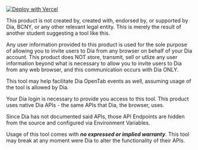 [![Deploy with Vercel](https://vercel.com/button)](https://vercel.com/new/clone?repository-url=https%3A%2F%2Fgithub.com%2Fjasonhe54%2Finvite-dia&env=NEXT_PUBLIC_GITHUB_REPO_URL,ENV_DIA_AUTH_URL,ENV_DIA_USER_URL,ENV_DIA_INVITE_SUMMARY_URL,ENV_DIA_AUTH_REFRESHTOKENEXCHANGEURL,ENV_DIA_INVITE_USER_URL&envDescription=Configure%20API%20Endpoints%20for%20integrating%20with%20Dia.)

This product is not created by, created with, endorsed by, or supported by Dia, BCNY, or any other relevant legal entity. This is merely the result of another student suggesting a tool like this.

Any user information provided to this product is used for the sole purpose of allowing you to invite users to Dia from any browser on behalf of your Dia account. This product does NOT store, transmit, sell or utlize any user information beyond what is necessary to allow you to invite users to Dia from any web browser, and this communication occurs with Dia ONLY.

This tool may help facilitate Dia OpenTab events as well, assuming usage of the tool is allowed by Dia.

Your Dia login is necessary to provide you access to this tool. This product uses native Dia APIs - the same APIs that Dia, the browser, uses.

Since Dia has not documented said APIs, those API Endpoints are hidden from the source and configured via Environment Variables.

Usage of this tool comes with ***no expressed or implied warranty***. This tool may break at any moment were Dia to alter the functionality of their APIs.